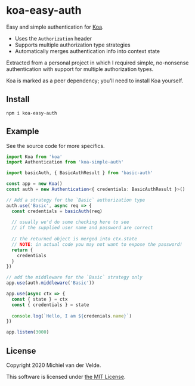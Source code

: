 # koa-easy-auth

Easy and simple authentication for [Koa](https://github.com/koajs/koa).

* Uses the `Authorization` header
* Supports multiple authorization type strategies
* Automatically merges authentication info into context state

Extracted from a personal project in which I required simple, no-nonsense
authentication with support for multiple authorization types.

Koa is marked as a peer dependency; you'll need to install Koa yourself.

## Install

```
npm i koa-easy-auth
```

## Example

See the source code for more specifics.

```ts
import Koa from 'koa'
import Authentication from 'koa-simple-auth'

import basicAuth, { BasicAuthResult } from 'basic-auth'

const app = new Koa()
const auth = new Authentication<{ credentials: BasicAuthResult }>()

// Add a strategy for the `Basic` authorization type
auth.use('Basic', async req => {
  const credentials = basicAuth(req)
  
  // usually we'd do some checking here to see
  // if the supplied user name and password are correct
  
  // the returned object is merged into ctx.state
  // NOTE: in actual code you may not want to expose the password!
  return {
    credentials
  }
})

// add the middleware for the `Basic` strategy only
app.use(auth.middleware('Basic'))

app.use(async ctx => {
  const { state } = ctx
  const { credentials } = state
  
  console.log(`Hello, I am ${credenials.name}`)
})

app.listen(3000)
```

## License

Copyright 2020 Michiel van der Velde.

This software is licensed under [the MIT License](LICENSE).

